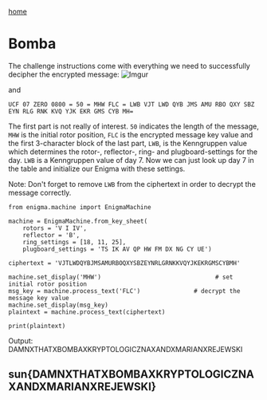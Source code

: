 [home](https://adminadminctf.github.io/ctf/)

# Bomba
The challenge instructions come with everything we need to successfully decipher the encrypted message:
![Imgur](https://i.imgur.com/6kiP02y.png)

and

```
UCF 07 ZERO 0800 = 50 = MHW FLC = LWB VJT LWD QYB JMS AMU RBO QXY SBZ EYN RLG RNK KVQ YJK EKR GMS CYB MH=
```

The first part is not really of interest. ```50``` indicates the length of the message, ```MHW``` is the initial rotor position, ```FLC``` is the encrypted message key value and the first 3-character block of the last part, ``` LWB ```,  is the Kenngruppen value which determines the rotor-, reflector-, ring- and plugboard-settings for the day. ```LWB``` is a Kenngruppen value of day 7. Now we can just look up day 7 in the table and initialize our Enigma with these settings. 

Note: Don't forget to remove ```LWB``` from the ciphertext in order to decrypt the message correctly.


```
from enigma.machine import EnigmaMachine

machine = EnigmaMachine.from_key_sheet(
    rotors = 'V I IV',
    reflector = 'B',
    ring_settings = [18, 11, 25],
    plugboard_settings = 'TS IK AV QP HW FM DX NG CY UE')

ciphertext = 'VJTLWDQYBJMSAMURBOQXYSBZEYNRLGRNKKVQYJKEKRGMSCYBMH'
    
machine.set_display('MHW')                                # set initial rotor position
msg_key = machine.process_text('FLC')               # decrypt the message key value
machine.set_display(msg_key)
plaintext = machine.process_text(ciphertext)

print(plaintext)
```


Output: DAMNXTHATXBOMBAXKRYPTOLOGICZNAXANDXMARIANXREJEWSKI

## sun{DAMNXTHATXBOMBAXKRYPTOLOGICZNAXANDXMARIANXREJEWSKI}
